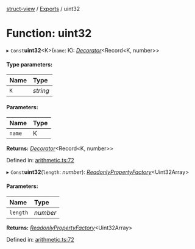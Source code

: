 [struct-view](../README.md) / [Exports](../modules.md) / uint32

# Function: uint32

▸ `Const`**uint32**<K\>(`name`: K): [*Decorator*](../interfaces/decorator.md)<Record<K, number\>\>

#### Type parameters:

Name | Type |
:------ | :------ |
`K` | *string* |

#### Parameters:

Name | Type |
:------ | :------ |
`name` | K |

**Returns:** [*Decorator*](../interfaces/decorator.md)<Record<K, number\>\>

Defined in: [arithmetic.ts:72](https://github.com/patrickroberts/struct-view/blob/main/src/arithmetic.ts#L72)

▸ `Const`**uint32**(`length`: *number*): [*ReadonlyPropertyFactory*](../interfaces/readonlypropertyfactory.md)<Uint32Array\>

#### Parameters:

Name | Type |
:------ | :------ |
`length` | *number* |

**Returns:** [*ReadonlyPropertyFactory*](../interfaces/readonlypropertyfactory.md)<Uint32Array\>

Defined in: [arithmetic.ts:72](https://github.com/patrickroberts/struct-view/blob/main/src/arithmetic.ts#L72)
